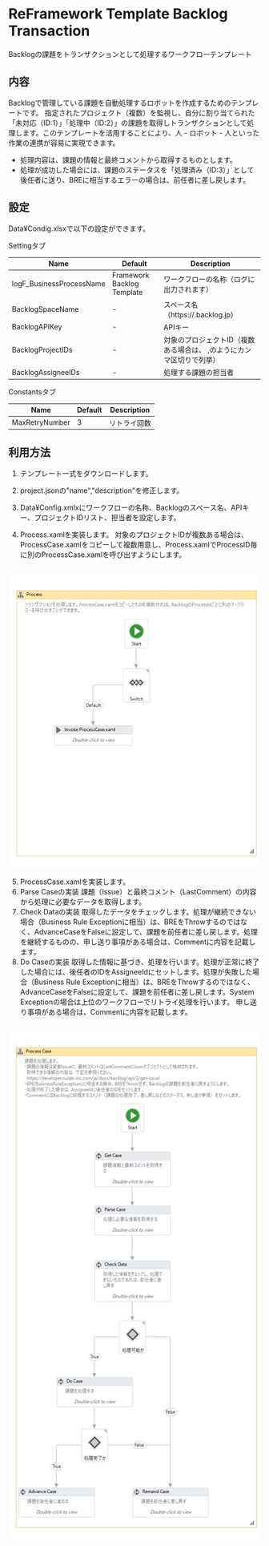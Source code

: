 # ReFramework Template Backlog Transaction

Backlogの課題をトランザクションとして処理するワークフローテンプレート

## 内容

Backlogで管理している課題を自動処理するロボットを作成するためのテンプレートです。
指定されたプロジェクト（複数）を監視し、自分に割り当てられた「未対応（ID:1）」「処理中（ID:2）」の課題を取得しトランザクションとして処理します。このテンプレートを活用することにより、人 - ロボット - 人といった作業の連携が容易に実現できます。


* 処理内容は、課題の情報と最終コメントから取得するものとします。
* 処理が成功した場合には、課題のステータスを「処理済み（ID:3）」として後任者に送り、BREに相当するエラーの場合は、前任者に差し戻します。

## 設定

Data¥Condig.xlsxで以下の設定ができます。

Settingタブ

| Name                     | Default                    | Description                                                                                  |
| ------------------------ | -------------------------- | -------------------------------------------------------------------------------------------- |
| logF_BusinessProcessName | Framework Backlog Template | ワークフローの名称（ログに出力されます）                                                     |
| BacklogSpaceName         | -                          | スペース名（https://<Space Name>.backlog.jp）                                                |
| BacklogAPIKey            | -                          | APIキー                                                                                      |
| BacklogProjectIDs        | -                          | 対象のプロジェクトID（複数ある場合は、 <Project ID>,<Project ID>のようにカンマ区切りで列挙） |
| BacklogAssigneeIDs       | -                          | 処理する課題の担当者                                                                         |

Constantsタブ

| Name           | Default | Description  |
| -------------- | ------- | ------------ |
| MaxRetryNumber | 3       | リトライ回数 |

## 利用方法

1. テンプレート一式をダウンロードします。

2. project.jsonの"name","description"を修正します。

3. Data¥Config.xmlxにワークフローの名称、Backlogのスペース名、APIキー、プロジェクトIDリスト、担当者を設定します。

4. Process.xamlを実装します。
  対象のプロジェクトIDが複数ある場合は、ProcessCase.xamlをコピーして複数用意し、Process.xamlでProcessID毎に別のProcessCase.xamlを呼び出すようにします。

  <br/><img src='./Process.jpg'><br/>

5. ProcessCase.xamlを実装します。
  1. Parse Caseの実装
    課題（Issue）と最終コメント（LastComment）の内容から処理に必要なデータを取得します。
  2. Check Dataの実装
    取得したデータをチェックします。処理が継続できない場合（Business Rule Exceptionに相当）は、BREをThrowするのではなく、AdvanceCaseをFalseに設定して、課題を前任者に差し戻します。処理を継続するものの、申し送り事項がある場合は、Commentに内容を記載します。
  3. Do Caseの実装
    取得した情報に基づき、処理を行います。処理が正常に終了した場合には、後任者のIDをAssigneeIdにセットします。処理が失敗した場合（Business Rule Exceptionに相当）は、BREをThrowするのではなく、AdvanceCaseをFalseに設定して、課題を前任者に差し戻します。System Exceptionの場合は上位のワークフローでリトライ処理を行います。
    申し送り事項がある場合は、Commentに内容を記載します。

  <br/><img src='./ProcessCase.jpg'><br/>
